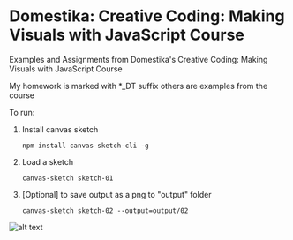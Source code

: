 # Domestika: Creative Coding: Making Visuals with JavaScript Course
Examples and Assignments from Domestika's Creative Coding: Making Visuals with JavaScript Course

My homework is marked with *_DT suffix others are examples from the course

To run:
1) Install canvas sketch
    ```
    npm install canvas-sketch-cli -g
    ```
2) Load a sketch
    ```
    canvas-sketch sketch-01
    ```
3) [Optional] to save output as a png to "output" folder
    ```
    canvas-sketch sketch-02 --output=output/02
    ```
![alt text](https://github.com/[username]/[reponame]/blob/[branch]/image.jpg?raw=true)